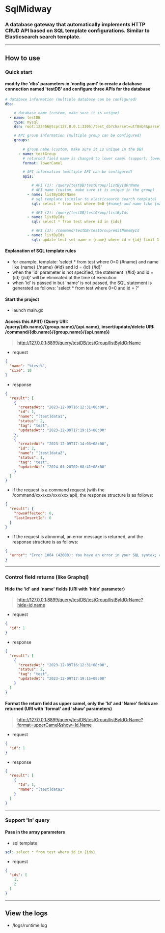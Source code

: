 # SqlMidway

### A database gateway that automatically implements HTTP CRUD API based on SQL template configurations. Similar to Elasticsearch search template.

***

## How to use

### Quick start

#### modify the 'dbs' parameters in 'config.yaml' to create a database connection named 'testDB' and configure three APIs for the database

```yaml
# database information (multiple database can be configured)
dbs:

    # database name (custom, make sure it is unique)
  - name: testDB
    type: mysql
    dsn: root:123456@tcp(127.0.0.1:3306)/test_db?charset=utf8mb4&parseTime=True&loc=Local

    # API group information (multiple group can be configured)
    groups:
      
        # group name (custom, make sure it is unique in the DB)
      - name: testGroup
        # returned field name is changed to lower camel (support: lowerCamel,upperCamel,underscore)
        format: lowerCamel

        # API information (multiple API can be configured)
        apis:

            # API (1): /query/testDB/testGroup/listByIdOrName
            # API name (custom, make sure it is unique in the group)
          - name: listByIdOrName
            # sql template (similar to elasticsearch search template)
            sql: select * from test where 0=0 {#name} and name like {name} {/name} {#id} and id = {id} {/id} {#size} limit {size} {/size}

            # API (2): /query/testDB/testGroup/listByIds
          - name: listByIds
            sql: select * from test where id in {ids}

            # API (3): /command/testDB/testGroup/editNameById
          - name: listByIds
            sql: update test set name = {name} where id = {id} limit 1
```

#### Explanation of SQL template rules

* for example, template: 'select * from test where 0=0 {#name} and name like {name} {/name} {#id} and id = {id} {/id}'
* when the 'id' parameter is not specified, the statement '{#id} and id = {id} {/id}' will be eliminated at the time of execution
* when 'id' is passed in but 'name' is not passed, the SQL statement is generated as follows: 'select * from test where 0=0 and id = ?'

#### Start the project

* launch main.go

#### Access this API(1) (Query URI: /query/{db.name}/{group.name}/{api.name}, insert/update/delete URI: /command/{db.name}/{group.name}/{api.name})

> http://127.0.0.1:8899/query/testDB/testGroup/listByIdOrName

* request

```json
{
  "name": "%test%",
  "size": 10
}
```

* response

```json
{
  "result": [
    {
      "createdAt": "2023-12-09T16:12:31+08:00",
      "id": 1,
      "name": "[test]data1",
      "status": 2,
      "tag": "test",
      "updatedAt": "2023-12-09T17:19:15+08:00"
    },
    {
      "createdAt": "2023-12-09T17:14:08+08:00",
      "id": 2,
      "name": "[test]data2",
      "status": 1,
      "tag": "test",
      "updatedAt": "2024-01-28T02:08:41+08:00"
    }
  ]
}
```

* if the request is a command request (with the /command/xxx/xxx/xxx/xxx api), the response structure is as follows:

```json
{
  "result": {
    "rowsAffected": 0,
    "lastInsertId": 0
  }
}
```

* if the request is abnormal, an error message is returned, and the response structure is as follows:

```json
{
  "error": "Error 1064 (42000): You have an error in your SQL syntax; check the manual that corresponds to your MySQL server version for the right syntax to use near '{ids}' at line 1"
}
```

***

### Control field returns (like Graphql)

#### Hide the 'id' and 'name' fields (URI with 'hide' parameter)

> http://127.0.0.1:8899/query/testDB/testGroup/listByIdOrName?hide=id,name

* request

```json
{
  "id": 1
}
```

* response

```json
{
  "result": [
    {
      "createdAt": "2023-12-09T16:12:31+08:00",
      "status": 2,
      "tag": "test",
      "updatedAt": "2023-12-09T17:19:15+08:00"
    }
  ]
}
```

#### Format the return field as upper camel, only the 'Id' and 'Name' fields are returned (URI with 'format' and 'shaw' parameters)

> http://127.0.0.1:8899/query/testDB/testGroup/listByIdOrName?format=upperCamel&show=Id,Name

* request

```json
{
  "id": 1
}
```

* response

```json
{
  "result": [
    {
      "Id": 1,
      "Name": "[test]data1"
    }
  ]
}
```

***

### Support 'in' query

#### Pass in the array parameters

* sql template

```yaml
sql: select * from test where id in {ids}
```

* request

```json
{
  "ids": [
    1,
    2
  ]
}
```

***

## View the logs

* /logs/runtime.log
